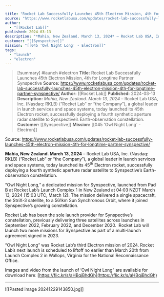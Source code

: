 ```yaml
---

title: "Rocket Lab Successfully Launches 45th Electron Mission, 4th for Longtime Partner Synspective "
source: "https://www.rocketlabusa.com/updates/rocket-lab-successfully-launches-45th-electron-mission-4th-for-longtime-partner-synspective/"
author:
  - "[[Rocket Lab]]"
published: 2024-03-13
description: "*Mahia, New Zealand. March 13, 2024* – Rocket Lab USA, Inc. (Nasdaq: RKLB) (“Rocket Lab” or “the Company”), a global leader in launch services and space systems, today launched its 45th Electron rocket, successfully deploying a fourth synthetic aperture radar satellite to Synspective’s Earth-observation constellation."
customer: "[[Synspective]]"
mission: "[[045 'Owl Night Long' - Electron]]"
tags:
  - "launch"
  - "electron"
---
```

>[!summary]
#launch #electron
**Title:** Rocket Lab Successfully Launches 45th Electron Mission, 4th for Longtime Partner Synspective 
**Source:** https://www.rocketlabusa.com/updates/rocket-lab-successfully-launches-45th-electron-mission-4th-for-longtime-partner-synspective/
**Author:** [[Rocket Lab]]
**Published:** 2024-03-13
**Description:** *Mahia, New Zealand. March 13, 2024* – Rocket Lab USA, Inc. (Nasdaq: RKLB) (“Rocket Lab” or “the Company”), a global leader in launch services and space systems, today launched its 45th Electron rocket, successfully deploying a fourth synthetic aperture radar satellite to Synspective’s Earth-observation constellation.
**Customer:** [[Synspective]]
**Mission:** [[045 'Owl Night Long' - Electron]]

Source: https://www.rocketlabusa.com/updates/rocket-lab-successfully-launches-45th-electron-mission-4th-for-longtime-partner-synspective/

**Mahia, New Zealand. March 13, 2024** – Rocket Lab USA, Inc. (Nasdaq: RKLB) (“Rocket Lab” or “the Company”), a global leader in launch services and space systems, today launched its 45<sup>th</sup> Electron rocket, successfully deploying a fourth synthetic aperture radar satellite to Synspective’s Earth-observation constellation.

“Owl Night Long,” a dedicated mission for Synspective, launched from Pad B at Rocket Lab’s Launch Complex 1 in New Zealand at 04:03 NZDT March 13, 2024 (15:03 UTC, March 12). The mission delivered a single spacecraft, the StriX-3 satellite, to a 561km Sun Synchronous Orbit, where it joined Synspective’s growing constellation.

Rocket Lab has been the sole launch provider for Synspective’s constellation, previously delivering three satellites across launches in September 2022, February 2022, and December 2020.  Rocket Lab will launch two more missions for Synspective as part of a multi-launch agreement signed in 2023.

“Owl Night Long” was Rocket Lab’s third Electron mission of 2024. Rocket Lab’s next launch is scheduled to liftoff no earlier than March 20th from Launch Complex 2 in Wallops, Virginia for the National Reconnaissance Office.

Images and video from the launch of ‘Owl Night Long” are available for download here: [https://flic.kr/s/aHBqjBhdGh](https://flic.kr/s/aHBqjBhdGh)

---

![[Pasted image 20241229143850.jpg]]